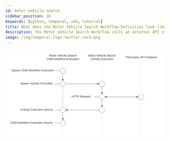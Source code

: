```yaml
---
id: motor-vehicle-search
sidebar_position: 10
keywords: [python, temporal, sdk, tutorial]
title: What does the Motor Vehicle Search Workflow Definition look like?
description: The Motor Vehicle Search Workflow calls an external API via an Activity Execution and returns the results.
image: /img/temporal-logo-twitter-card.png
---
```


<!--SNIPSTART background-checks-motor-vehicle-workflow-definition-->
<!--SNIPEND-->

![Swim lane diagram of the State Criminal Search Child Workflow Execution](images/motor-vehicle-search-flow.svg)
